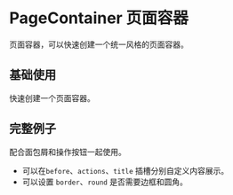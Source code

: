 <script setup>
import pageContainerBase from "./page-container-base.vue"
import pageContainerAll from "./page-container-all.vue"
</script>

# PageContainer 页面容器

页面容器，可以快速创建一个统一风格的页面容器。

## 基础使用

快速创建一个页面容器。

<pageContainerBase />


## 完整例子

配合面包屑和操作按钮一起使用。

+ 可以在```before```、```actions```、```title``` 插槽分别自定义内容展示。
+ 可以设置  ```border```、```round``` 是否需要边框和圆角。

<pageContainerAll />
